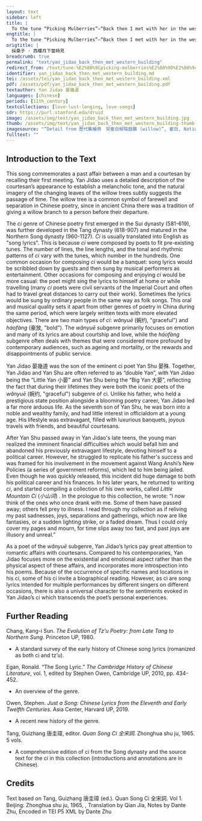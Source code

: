 ```yaml
---
layout: text
sidebar: left
title: |
  To the tune “Picking Mulberries”—“Back then I met with her in the western building” | 採桑子 · 西樓月下當時見
engtitle: |
  To the tune “Picking Mulberries”—“Back then I met with her in the western building”
origtitle: |
  採桑子 · 西樓月下當時見
breadcrumb: true
permalink: "text/yan_jidao_back_then_met_western_building"
redirect_from: /text/tune-%E2%80%9Cpicking-mulberries%E2%80%9D%E2%80%94%E2%80%9Cback-then-i-met-her-western-building%E2%80%9D
identifier: yan_jidao_back_then_met_western_building.md
tei: /assets/tei/yan_jidao_back_then_met_western_building.xml
pdf: /assets/pdf/yan_jidao_back_then_met_western_building.pdf
textauthor: Yan Jidao 晏幾道
languages: [chinese]
periods: [11th_century]
textcollections: [love-lust-longing, love-songs]
sdr: https://purl.stanford.edu/druid 
image: /assets/img/text/yan_jidao_back_then_met_western_building.jpg
thumb: /assets/img/text/yan_jidao_back_then_met_western_building-thumb.jpg
imagesource: "“Detail from 歷代集繪冊　宋崔白柳陰戲鵝 (willow)”, 崔白, National Palace Museum, Accession Number: K2A001254N000000002PAA [Public Domain]"
fulltext: ""
---
```

 

## Introduction to the Text 

<p>This song commemorates a past affair between a man and a courtesan by recalling their first meeting. Yan Jidao uses a detailed description of the courtesan’s appearance to establish a melancholic tone, and the natural imagery of the changing leaves of the willow trees subtly suggests the passage of time. The willow tree is a common symbol of farewell and separation in Chinese poetry, since in ancient China there was a tradition of giving a willow branch to a person before their departure.</p> <p>The <em>ci</em> genre of Chinese poetry first emerged in the Sui dynasty (581-619), was further developed in the Tang dynasty (618-907) and matured in the Northern Song dynasty (960-1127). <em>Ci</em> is usually translated into English as "song lyrics". This is because <em>ci</em> were composed by poets to fit pre-existing tunes. The number of lines, the line lengths, and the tonal and rhythmic patterns of <em>ci</em> vary with the tunes, which number in the hundreds. One common occasion for composing <em>ci</em> would be a banquet: song lyrics would be scribbled down by guests and then sung by musical performers as entertainment. Other occasions for composing and enjoying <em>ci</em> would be more casual: the poet might sing the lyrics to himself at home or while travelling (many <em>ci</em> poets were civil servants of the Imperial Court and often had to travel great distances to carry out their work). Sometimes the lyrics would be sung by ordinary people in the same way as folk songs. This oral and musical quality sets it apart from other genres of poetry in China during the same period, which were largely written texts with more elevated objectives. There are two main types of <em>ci</em>: <em>wǎnyuē</em> (婉约, "graceful") and <em>háofàng</em> (豪放, "bold"). The <em>wǎnyuē</em> subgenre primarily focuses on emotion and many of its lyrics are about courtship and love, while the<em> háofàng</em> subgenre often deals with themes that were considered more profound by contemporary audiences, such as ageing and mortality, or the rewards and disappointments of public service.</p> <p><meta charset="utf-8" /></p> <p dir="ltr">Yan Jidao 晏幾道 was the son of the eminent ci poet Yan Shu 晏殊. Together, Yan Jidao and Yan Shu are often referred to as “double Yan”, with Yan Jidao being the “Little Yan 小晏” and Yan Shu being the “Big Yan 大晏”, reflecting the fact that during their lifetimes they were both the iconic poets of the <em>wǎnyuē</em> (婉约, "graceful") subgenre of ci. Unlike his father, who held a prestigious state position alongside a blooming poetry career, Yan Jidao led a far more arduous life. As the seventh son of Yan Shu, he was born into a noble and wealthy family, and had little interest in officialdom at a young age. His lifestyle was extravagant, filled with luxurious banquets, joyous travels with friends, and beautiful courtesans.</p> <p dir="ltr">After Yan Shu passed away in Yan Jidao's late teens, the young man realized the imminent financial difficulties which would befall him and abandoned his previously extravagant lifestyle, devoting himself to a political career. However, he struggled to replicate his father's success and was framed for his involvement in the movement against Wang Anshi’s New Policies (a series of government reforms), which led to him being jailed. Even though he was quickly released, this incident did huge damage to both his political career and his finances. In his later years, he returned to writing ci, and started compiling a collection of his own works, called <em>Little Mountain Ci</em> (<em>小山词</em>) . In the prologue to this collection, he wrote: “I now think of the ones who once drank with me. Some of them have passed away; others fell prey to illness. I read through my collection as if reliving my past sadnesses, joys, separations and gatherings, which now are like fantasies, or a sudden lighting strike, or a faded dream. Thus I could only cover my pages and mourn, for time slips away too fast, and past joys are illusory and unreal.”</p> <p dir="ltr">As a poet of the <em>wǎnyuē </em>subgenre, Yan Jidao’s lyrics pay great attention to romantic affairs with courtesans. Compared to his contemporaries, Yan Jidao focuses more on the existential and emotional aspect rather than the physical aspect of these affairs, and incorporates more introspection into his poems. Because of the occurrence of specific names and locations in his ci, some of his ci invite a biographical reading. However, as ci are song lyrics intended for multiple performances by different singers on different occasions, there is also a universal character to the sentiments evoked in Yan Jidao’s ci which transcends the poet’s personal experiences.</p>

## Further Reading 

<p>Chang, Kang-i Sun. <em>The Evolution of Tz’u Poetry: from Late Tang to Northern Sung</em>. Princeton UP, 1980.</p> <ul> <li>A standard survey of the early history of Chinese song lyrics (romanized as both ci and tz’u).</li> </ul> <p>Egan, Ronald. “The Song Lyric.” <em>The Cambridge History of Chinese Literature</em>, vol. 1, edited by Stephen Owen, Cambridge UP, 2010, pp. 434-452.</p> <ul> <li>An overview of the genre.</li> </ul> <p>Owen, Stephen. <em>Just a Song: Chinese Lyrics from the Eleventh and Early Twelfth Centuries</em>. Asia Center, Harvard UP, 2019.</p> <ul> <li>A recent new history of the genre.</li> </ul> <p>Tang, Guizhang 唐圭璋, editor. <em>Quan Song Ci 全宋詞</em>. Zhonghua shu ju, 1965. 5 vols.</p> <ul> <li>A comprehensive edition of ci from the Song dynasty and the source text for the ci in this collection (introductions and annotations are in Chinese).</li> </ul>

## Credits

Text based on Tang, Guizhang 唐圭璋 (ed.). Quan Song Ci 全宋詞. Vol 1. Beijing: Zhonghua shu ju, 1965, , Translation by Qian Jia, Notes by Dante Zhu, Encoded in TEI P5 XML by Dante Zhu
